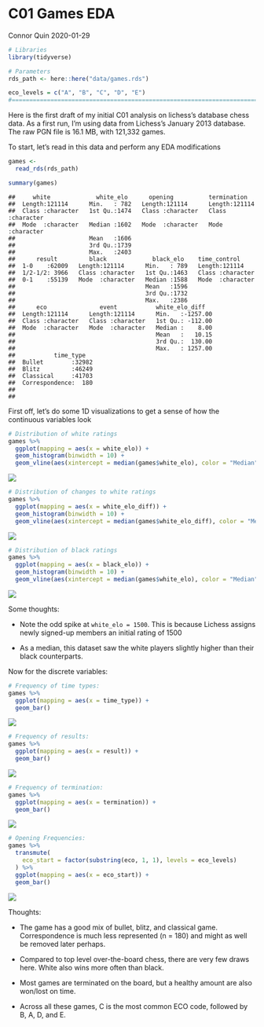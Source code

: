 C01 Games EDA
================
Connor Quin
2020-01-29

``` r
# Libraries
library(tidyverse)

# Parameters
rds_path <- here::here("data/games.rds")

eco_levels = c("A", "B", "C", "D", "E")
#===============================================================================
```

Here is the first draft of my initial C01 analysis on lichess’s database
chess data. As a first run, I’m using data from Lichess’s January 2013
database. The raw PGN file is 16.1 MB, with 121,332 games.

To start, let’s read in this data and perform any EDA modifications

``` r
games <-
  read_rds(rds_path)

summary(games)
```

    ##     white             white_elo      opening          termination       
    ##  Length:121114      Min.   : 782   Length:121114      Length:121114     
    ##  Class :character   1st Qu.:1474   Class :character   Class :character  
    ##  Mode  :character   Median :1602   Mode  :character   Mode  :character  
    ##                     Mean   :1606                                        
    ##                     3rd Qu.:1739                                        
    ##                     Max.   :2403                                        
    ##      result         black             black_elo    time_control      
    ##  1-0    :62009   Length:121114      Min.   : 789   Length:121114     
    ##  1/2-1/2: 3966   Class :character   1st Qu.:1463   Class :character  
    ##  0-1    :55139   Mode  :character   Median :1588   Mode  :character  
    ##                                     Mean   :1596                     
    ##                                     3rd Qu.:1732                     
    ##                                     Max.   :2386                     
    ##      eco               event           white_elo_diff    
    ##  Length:121114      Length:121114      Min.   :-1257.00  
    ##  Class :character   Class :character   1st Qu.: -112.00  
    ##  Mode  :character   Mode  :character   Median :    8.00  
    ##                                        Mean   :   10.15  
    ##                                        3rd Qu.:  130.00  
    ##                                        Max.   : 1257.00  
    ##           time_type    
    ##  Bullet        :32982  
    ##  Blitz         :46249  
    ##  Classical     :41703  
    ##  Correspondence:  180  
    ##                        
    ## 

First off, let’s do some 1D visualizations to get a sense of how the
continuous variables look

``` r
# Distribution of white ratings
games %>% 
  ggplot(mapping = aes(x = white_elo)) +
  geom_histogram(binwidth = 10) +
  geom_vline(aes(xintercept = median(games$white_elo), color = "Median"))
```

![](games_files/figure-gfm/unnamed-chunk-3-1.png)<!-- -->

``` r
# Distribution of changes to white ratings
games %>% 
  ggplot(mapping = aes(x = white_elo_diff)) +
  geom_histogram(binwidth = 10) +
  geom_vline(aes(xintercept = median(games$white_elo_diff), color = "Median"))
```

![](games_files/figure-gfm/unnamed-chunk-3-2.png)<!-- -->

``` r
# Distribution of black ratings
games %>% 
  ggplot(mapping = aes(x = black_elo)) +
  geom_histogram(binwidth = 10) +
  geom_vline(aes(xintercept = median(games$white_elo), color = "Median"))
```

![](games_files/figure-gfm/unnamed-chunk-3-3.png)<!-- -->

Some thoughts:

  - Note the odd spike at `white_elo = 1500`. This is because Lichess
    assigns newly signed-up members an initial rating of 1500

  - As a median, this dataset saw the white players slightly higher than
    their black counterparts.

Now for the discrete variables:

``` r
# Frequency of time types:
games %>% 
  ggplot(mapping = aes(x = time_type)) +
  geom_bar()
```

![](games_files/figure-gfm/unnamed-chunk-4-1.png)<!-- -->

``` r
# Frequency of results:
games %>% 
  ggplot(mapping = aes(x = result)) +
  geom_bar()
```

![](games_files/figure-gfm/unnamed-chunk-4-2.png)<!-- -->

``` r
# Frequency of termination:
games %>% 
  ggplot(mapping = aes(x = termination)) +
  geom_bar()
```

![](games_files/figure-gfm/unnamed-chunk-4-3.png)<!-- -->

``` r
# Opening Frequencies:
games %>%
  transmute(
    eco_start = factor(substring(eco, 1, 1), levels = eco_levels)
  ) %>% 
  ggplot(mapping = aes(x = eco_start)) +
  geom_bar()
```

![](games_files/figure-gfm/unnamed-chunk-4-4.png)<!-- -->

Thoughts:

  - The game has a good mix of bullet, blitz, and classical game.
    Correspondence is much less represented (n = 180) and might as well
    be removed later perhaps.

  - Compared to top level over-the-board chess, there are very few draws
    here. White also wins more often than black.

  - Most games are terminated on the board, but a healthy amount are
    also won/lost on time.

  - Across all these games, C is the most common ECO code, followed by
    B, A, D, and E.
